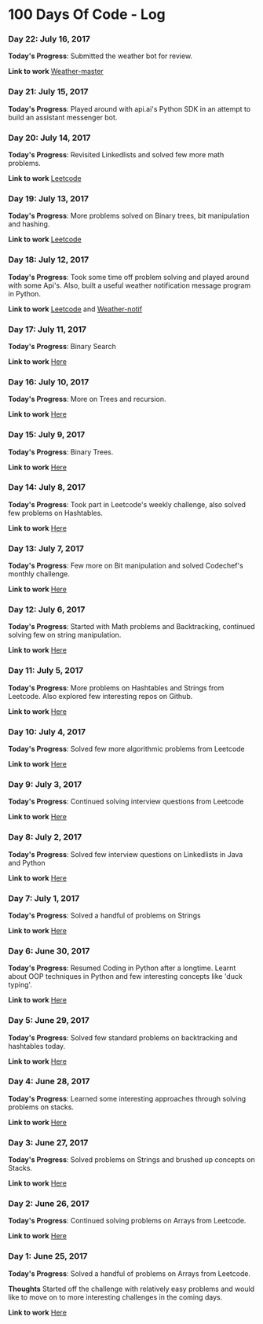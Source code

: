 # 100 Days Of Code - Log

### Day 22: July 16, 2017

**Today's Progress**: Submitted the weather bot for review.

**Link to work**
[Weather-master](https://github.com/venkateshmantha/weather-master/commit/bfaf0c28506e4c398d4ccbff9aec5354ff9f2c22)

### Day 21: July 15, 2017

**Today's Progress**: Played around with api.ai's Python SDK in an attempt to build an assistant messenger bot.

### Day 20: July 14, 2017

**Today's Progress**: Revisited Linkedlists and solved few more math problems.

**Link to work**
[Leetcode](https://github.com/venkateshmantha/Leetcode/commit/0ee6eed7c883c1091cc37bee0bf1d3f1d6420c3b)

### Day 19: July 13, 2017

**Today's Progress**: More problems solved on Binary trees, bit manipulation and hashing.

**Link to work**
[Leetcode](https://github.com/venkateshmantha/Leetcode/commit/c439ad9a70b3d61a49f9b62de14080465dafa169)

### Day 18: July 12, 2017

**Today's Progress**: Took some time off problem solving and played around with some Api's. Also, built a useful weather notification
message program in Python.

**Link to work**
[Leetcode](https://github.com/venkateshmantha/Leetcode/commit/0a54226316471202312595e7f2a9481fd20e1caf) and [Weather-notif](https://github.com/venkateshmantha/Weather-Notif)

### Day 17: July 11, 2017

**Today's Progress**: Binary Search

**Link to work**
[Here](https://github.com/venkateshmantha/Leetcode/commit/f00ac372568e455398a04169d321d7afca655579)

### Day 16: July 10, 2017

**Today's Progress**: More on Trees and recursion.

**Link to work**
[Here](https://github.com/venkateshmantha/leetcode/commit/719483f6a6f7150ced7f1924dbe6d1171a132dab)

### Day 15: July 9, 2017

**Today's Progress**: Binary Trees.

**Link to work**
[Here](https://github.com/venkateshmantha/hackerrank/commit/2bfe5a04826f34a7d985a0294445cf74ce46665b)

### Day 14: July 8, 2017

**Today's Progress**: Took part in Leetcode's weekly challenge, also solved few problems on Hashtables.

**Link to work**
[Here](https://github.com/venkateshmantha/leetcode/commit/6b735d7ec4e2f54f815c571d32e43814138cd69c)

### Day 13: July 7, 2017

**Today's Progress**: Few more on Bit manipulation and solved Codechef's monthly challenge.

**Link to work**
[Here](https://github.com/venkateshmantha/leetcode/commit/dfe6f8794b32163507d7dc7a40d2a7726a3b9c51)

### Day 12: July 6, 2017

**Today's Progress**: Started with Math problems and Backtracking, continued solving few on string manipulation.

**Link to work**
[Here](https://github.com/venkateshmantha/leetcode/commit/04a87b155ff7a561e04f46efda1137da6f380d13)

### Day 11: July 5, 2017

**Today's Progress**: More problems on Hashtables and Strings from Leetcode. Also explored few interesting repos on Github.

**Link to work**
[Here](https://github.com/venkateshmantha/leetcode/commit/c04927378de0cc929f80942c2bce5d6f46aa8e14)

### Day 10: July 4, 2017

**Today's Progress**: Solved few more algorithmic problems from Leetcode

**Link to work**
[Here](https://github.com/venkateshmantha/leetcode/commit/2b50c11e15028901a068dbe02a155d28391d2459)

### Day 9: July 3, 2017

**Today's Progress**: Continued solving interview questions from Leetcode

**Link to work**
[Here](https://github.com/venkateshmantha/leetcode/commit/73c9dc4360b6a01305450d5ff65f0eb3cd457b66)

### Day 8: July 2, 2017

**Today's Progress**: Solved few interview questions on Linkedlists in Java and Python

**Link to work**
[Here](https://github.com/venkateshmantha/leetcode/commit/bc30996c0379ef822c556ac070549c6dc00aa6fd)

### Day 7: July 1, 2017

**Today's Progress**: Solved a handful of problems on Strings

**Link to work**
[Here](https://github.com/venkateshmantha/leetcode/commit/94c5cd0b3b1213b2848545120cb87d364589818e)

### Day 6: June 30, 2017

**Today's Progress**: Resumed Coding in Python after a longtime. Learnt about OOP techniques in Python and few interesting concepts like 'duck typing'.

**Link to work**
[Here](https://github.com/venkateshmantha/leetcode/commit/cdec97d2eca9cc4e5ef5f30da728db57158c2f21)

### Day 5: June 29, 2017

**Today's Progress**: Solved few standard problems on backtracking and hashtables today.

**Link to work**
[Here](https://github.com/venkateshmantha/leetcode/commit/5b9f192e836851c32e55bf726e6c58ab81abc083)

### Day 4: June 28, 2017

**Today's Progress**: Learned some interesting approaches through solving problems on stacks.

**Link to work**
[Here](https://github.com/venkateshmantha/leetcode/commit/43b469766f1eef06b2657f0000d2e821dbdcd0bd)

### Day 3: June 27, 2017

**Today's Progress**: Solved problems on Strings and brushed up concepts on Stacks.

**Link to work**
[Here](https://github.com/venkateshmantha/leetcode/commit/8271339d7e8f93b48877ace4c45c7a940a892d8e)

### Day 2: June 26, 2017

**Today's Progress**: Continued solving problems on Arrays from Leetcode.

**Link to work**
[Here](https://github.com/venkateshmantha/leetcode/commit/dd64f1d055261369045e006607fb5994f1d58d22)

### Day 1: June 25, 2017

**Today's Progress**: Solved a handful of problems on Arrays from Leetcode.

**Thoughts** Started off the challenge with relatively easy problems and would like to move on to more interesting challenges in the coming days.

**Link to work**
[Here](https://github.com/venkateshmantha/leetcode/commit/9e79b57f66df05693a81d3f4785b9f355673e9a9)
